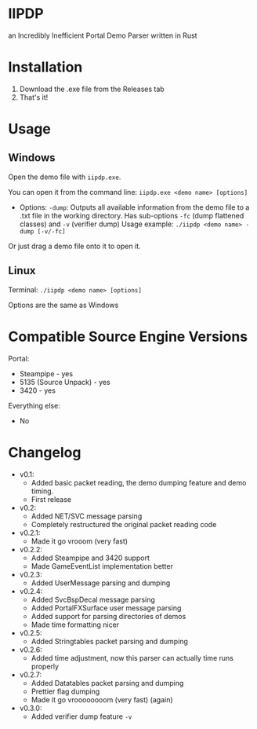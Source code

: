 # IIPDP
an Incredibly Inefficient Portal Demo Parser written in Rust

# Installation
1. Download the .exe file from the Releases tab
2. That's it!

# Usage
## Windows
Open the demo file with `iipdp.exe`. 

You can open it from the command line:
`iipdp.exe <demo name> [options]`

- Options:
`-dump`: Outputs all available information from the demo file to a .txt file in the working directory. Has sub-options `-fc` (dump flattened classes) and `-v` (verifier dump)
Usage example: `./iipdp <demo name> -dump [-v/-fc]`

Or just drag a demo file onto it to open it.

## Linux
Terminal: `./iipdp <demo name> [options]`

Options are the same as Windows

# Compatible Source Engine Versions
Portal:
* Steampipe - yes
* 5135 (Source Unpack) - yes
* 3420 - yes

Everything else:
* No
# Changelog
- v0.1:
    * Added basic packet reading, the demo dumping feature and demo timing.
    * First release
- v0.2:
    * Added NET/SVC message parsing
    * Completely restructured the original packet reading code
- v0.2.1:
    * Made it go vrooom (very fast)
- v0.2.2:
    * Added Steampipe and 3420 support
    * Made GameEventList implementation better
- v0.2.3:
    * Added UserMessage parsing and dumping
- v0.2.4:
    * Added SvcBspDecal message parsing
    * Added PortalFXSurface user message parsing
    * Added support for parsing directories of demos
    * Made time formatting nicer
- v0.2.5:
    * Added Stringtables packet parsing and dumping
- v0.2.6:
    * Added time adjustment, now this parser can actually time runs properly
- v0.2.7:
    * Added Datatables packet parsing and dumping
    * Prettier flag dumping
    * Made it go vroooooooom (very fast) (again)
- v0.3.0:
	* Added verifier dump feature `-v`